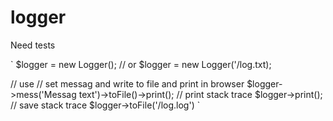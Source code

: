 # logger  

Need tests


`
$logger = new Logger();
// or
$logger = new Logger('/log.txt);

// use
// set messag and write to file and print in browser
$logger->mess('Messag text')->toFile()->print();
// print stack trace
$logger->print();
// save stack trace
$logger->toFile('/log.log')
`
